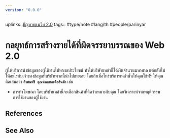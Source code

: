 ```yaml
---
version: "0.0.0"
---
```

uplinks::[ปัญหาของเว็บ 2.0](./ปัญหาของเว็บ%202.0.md)
tags:: #type/note #lang/th #people/parinyar 
# กลยุทธ์การสร้างรายได้ที่ผิดจรรยาบรรณของ Web 2.0
ผู้ให้บริการนำข้อมูลของผู้ใช้งานไปหาผลประโยชน์ ทำให้บริษัทเหล่านี้ได้เงินจำนวนมหาศาล แต่กลับไม่ให้อะไรกับเจ้าของข้อมูลที่บริษัทพวกนี้นำไปขายเลย โดยถ้าเมื่อไหร่บริการเหล่านั้นให้คุณใช้ฟรี ให้คุณคิดเสมอว่า **`ถ้ามันฟรี คุณนั่นแหละคือสินต้า`** เช่น 
- การทำโฆษณา โดยบริษัทเหล่านี้จะเลือกสินค้าที่คิดว่าเหมาะกับคุณ โดยวิเคราะห์จากพฤติกรรมการใช้งานของผู้ใช้งาน

## References

## See Also
